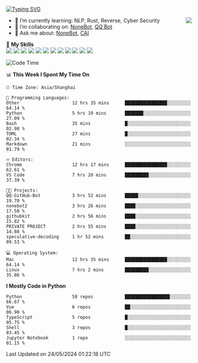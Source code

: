 [![Typing SVG](https://readme-typing-svg.herokuapp.com?size=25&duration=2500&color=8C43EA&vCenter=true&width=200&height=40&lines=Hi+there+%F0%9F%91%8B%F0%9F%8F%BB;I'm+yanyongyu)](https://git.io/typing-svg)

<a href="#">
  <img align="right" src="https://github-readme-stats.vercel.app/api?username=yanyongyu&count_private=true&show_icons=true&bg_color=15,f2f7fd,E0EAFC" />
</a>

- 🌱 I’m currently learning: NLP, Rust, Reverse, Cyber Security
- 👯 I’m collaborating on: [NoneBot](https://github.com/nonebot), [QQ Bot](https://github.com/Mrs4s/go-cqhttp)
- 💬 Ask me about: [NoneBot](https://github.com/nonebot), [CAI](https://github.com/cscs181/CAI)

🌟 **My Skills**  
![](https://img.shields.io/badge/-Python-3e74a2?style=flat-square&logo=Python&logoColor=fff)
![](https://img.shields.io/badge/-TypeScript-3178C6?style=flat-square&logo=TypeScript&logoColor=fff)
![](https://img.shields.io/badge/-Vue-4fc08d?style=flat-square&logo=Vue.js&logoColor=fff)
![](https://img.shields.io/badge/-React-2d98ce?style=flat-square&logo=React&logoColor=fff)
![](https://img.shields.io/badge/-FastAPI-009688?style=flat-square&logo=FastAPI&logoColor=fff)
![](https://img.shields.io/badge/-Linux-000000?style=flat-square&logo=Linux&logoColor=fff)
![](https://img.shields.io/badge/-Docker-2496ED?style=flat-square&logo=Docker&logoColor=fff)
![](https://img.shields.io/badge/-Kubernetes-326CE5?style=flat-square&logo=Kubernetes&logoColor=fff)
![](https://img.shields.io/badge/-GitHub%20Actions-2088FF?style=flat-square&logo=GitHubActions&logoColor=fff)
![](https://img.shields.io/badge/-PostgreSQL-4169E1?style=flat-square&logo=PostgreSQL&logoColor=fff)
![](https://img.shields.io/badge/-Redis-DC382D?style=flat-square&logo=Redis&logoColor=fff)
![](https://img.shields.io/badge/-MongoDB-47A248?style=flat-square&logo=MongoDB&logoColor=fff)

<!--START_SECTION:waka-->
![Code Time](http://img.shields.io/badge/Code%20Time-6%2C103%20hrs%204%20mins-blue)

📊 **This Week I Spent My Time On** 

```text
🕑︎ Time Zone: Asia/Shanghai

💬 Programming Languages: 
Other                    12 hrs 35 mins      ████████████████░░░░░░░░░   64.14 % 
Python                   5 hrs 19 mins       ███████░░░░░░░░░░░░░░░░░░   27.09 % 
Bash                     35 mins             █░░░░░░░░░░░░░░░░░░░░░░░░   02.98 % 
TOML                     27 mins             █░░░░░░░░░░░░░░░░░░░░░░░░   02.34 % 
Markdown                 21 mins             ░░░░░░░░░░░░░░░░░░░░░░░░░   01.79 % 

🔥 Editors: 
Chrome                   12 hrs 17 mins      ████████████████░░░░░░░░░   62.61 % 
VS Code                  7 hrs 20 mins       █████████░░░░░░░░░░░░░░░░   37.39 % 

🐱‍💻 Projects: 
QQ-GitHub-Bot            3 hrs 52 mins       █████░░░░░░░░░░░░░░░░░░░░   19.70 % 
nonebot2                 3 hrs 26 mins       ████░░░░░░░░░░░░░░░░░░░░░   17.50 % 
githubkit                2 hrs 56 mins       ████░░░░░░░░░░░░░░░░░░░░░   15.02 % 
PRIVATE PROJECT          2 hrs 55 mins       ████░░░░░░░░░░░░░░░░░░░░░   14.88 % 
speculative-decoding     1 hr 52 mins        ██░░░░░░░░░░░░░░░░░░░░░░░   09.53 % 

💻 Operating System: 
Mac                      12 hrs 35 mins      ████████████████░░░░░░░░░   64.14 % 
Linux                    7 hrs 2 mins        █████████░░░░░░░░░░░░░░░░   35.86 % 
```

**I Mostly Code in Python** 

```text
Python                   58 repos            █████████████████░░░░░░░░   66.67 % 
Vue                      6 repos             ██░░░░░░░░░░░░░░░░░░░░░░░   06.90 % 
TypeScript               5 repos             █░░░░░░░░░░░░░░░░░░░░░░░░   05.75 % 
Shell                    3 repos             █░░░░░░░░░░░░░░░░░░░░░░░░   03.45 % 
Jupyter Notebook         1 repo              ░░░░░░░░░░░░░░░░░░░░░░░░░   01.15 % 
```




 Last Updated on 24/05/2024 01:22:18 UTC
<!--END_SECTION:waka-->
